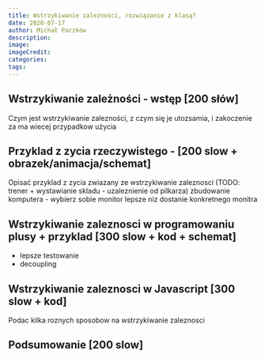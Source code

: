 ```yaml
---
title: Wstrzykiwanie zależności, rozwiązanie z klasą?
date: 2020-07-17
author: Michał Paczków
description:
image:
imageCredit:
categories:
tags:
---
```


## Wstrzykiwanie zależności - wstęp [200 słów]

Czym jest wstrzykiwanie zalezności, z czym się je utozsamia, i zakoczenie za ma wiecej przypadkow użycia

## Przyklad z zycia rzeczywistego - [200 slow + obrazek/animacja/schemat]

Opisać przyklad z zycia zwiazany ze wstrzykiwanie zaleznosci (TODO: trener + wystawianie skladu - uzaleznienie od pilkarza)
zbudowanie komputera - wybierz sobie monitor lepsze niz dostanie konkretnego monitra

## Wstrzykiwanie zaleznosci w programowaniu plusy + przyklad [300 slow + kod + schemat]

- lepsze testowanie
- decoupling

## Wstrzykiwanie zaleznosci w Javascript [300 slow + kod]

Podac kilka roznych sposobow na wstrzykiwanie zaleznosci

## Podsumowanie [200 slow]

